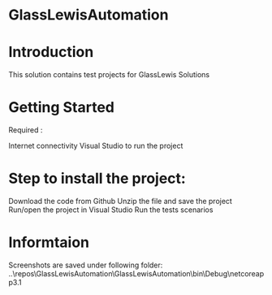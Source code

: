 # GlassLewisAutomation
# Introduction 
This solution contains test projects for GlassLewis Solutions

# Getting Started
Required :

Internet connectivity
Visual Studio to run the project

# Step to install the project:

Download the code from Github
Unzip the file and save the project
Run/open the project in Visual Studio
Run the tests scenarios


# Informtaion 

Screenshots are saved under following folder:
\.\.\repos\GlassLewisAutomation\GlassLewisAutomation\bin\Debug\netcoreapp3.1
